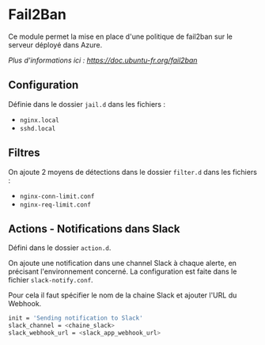 # Fail2Ban

Ce module permet la mise en place d'une politique de fail2ban sur le serveur déployé dans Azure.

_Plus d'informations ici : https://doc.ubuntu-fr.org/fail2ban_

## Configuration

Définie dans le dossier `jail.d` dans les fichiers :

- `nginx.local`
- `sshd.local`

## Filtres

On ajoute 2 moyens de détections dans le dossier `filter.d` dans les fichiers :

- `nginx-conn-limit.conf`
- `nginx-req-limit.conf`

## Actions - Notifications dans Slack

Défini dans le dossier `action.d`.

On ajoute une notification dans une channel Slack à chaque alerte, en précisant l'environnement concerné.
La configuration est faite dans le fichier `slack-notify.conf`.

Pour cela il faut spécifier le nom de la chaine Slack et ajouter l'URL du Webhook.

```sh
init = 'Sending notification to Slack'
slack_channel = <chaine_slack>
slack_webhook_url = <slack_app_webhook_url>
```

